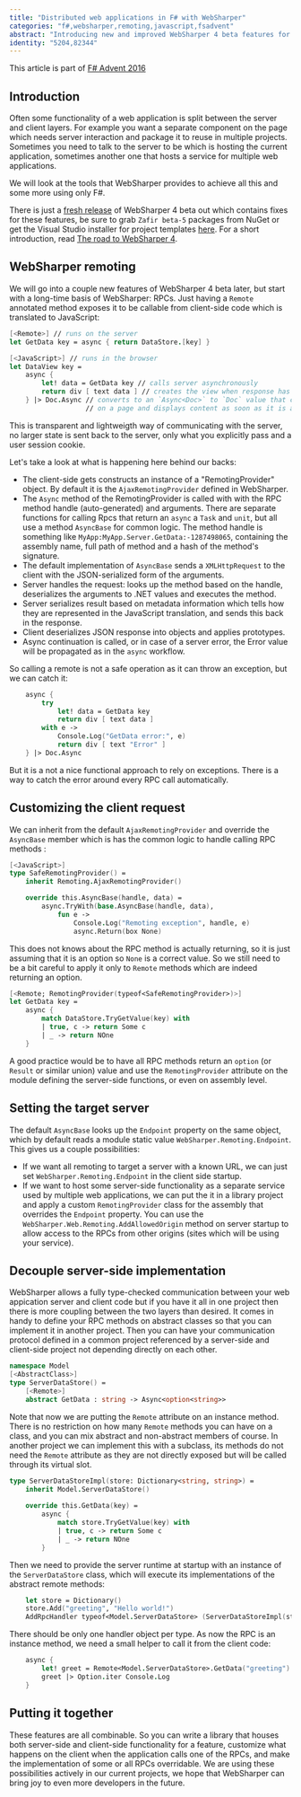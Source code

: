 ```yaml
---
title: "Distributed web applications in F# with WebSharper"
categories: "f#,websharper,remoting,javascript,fsadvent"
abstract: "Introducing new and improved WebSharper 4 beta features for RPCs: customizing both client and server side."
identity: "5204,82344"
---
```

This article is part of [F# Advent 2016](https://sergeytihon.wordpress.com/2016/10/23/f-advent-calendar-in-english-2016/)

## Introduction

Often some functionality of a web application is split between the server and client layers.
For example you want a separate component on the page which needs server interaction and package it to reuse in multiple projects.
Sometimes you need to talk to the server to be which is hosting the current application, sometimes another one that hosts a service for multiple web applications.

We will look at the tools that WebSharper provides to achieve all this and some more using only F#.

There is just a [fresh release](https://github.com/intellifactory/websharper/releases/tag/Zafir-4.0.151.28-beta5) of WebSharper 4 beta out which contains fixes for these features, be sure to grab `Zafir beta-5` packages from NuGet or get the Visual Studio installer for project templates [here](http://websharper.com/Zafir.FSharp.vsix).
For a short introduction, read [The road to WebSharper 4](/user/jankoa/20161207-the-road-to-websharper-4.md).

## WebSharper remoting

We will go into a couple new features of WebSharper 4 beta later, but start with a long-time basis of WebSharper: RPCs.
Just having a `Remote` annotated method exposes it to be callable from client-side code which is translated to JavaScript:

```fsharp
[<Remote>] // runs on the server
let GetData key = async { return DataStore.[key] } 

[<JavaScript>] // runs in the browser
let DataView key =
	async { 
		let! data = GetData key // calls server asynchronously
		return div [ text data ] // creates the view when response has arrived
	} |> Doc.Async // converts to an `Async<Doc>` to `Doc` value that can be embedded
				   // on a page and displays content as soon as it is available
```

This is transparent and lightweigth way of communicating with the server, no larger state is sent back to the server, only what you explicitly pass and a user session cookie.

Let's take a look at what is happening here behind our backs:

* The client-side gets constructs an instance of a "RemotingProvider" object. By default it is the `AjaxRemotingProvider` defined in WebSharper.
* The `Async` method of the RemotingProvider is called with with the RPC method handle (auto-generated) and arguments. There are separate functions for calling Rpcs that return an `async` a `Task` and `unit`, but all use a method `AsyncBase` for common logic. The method handle is something like `MyApp:MyApp.Server.GetData:-1287498065`, containing the assembly name, full path of method and a hash of the method's signature.
* The default implementation of `AsyncBase` sends a `XMLHttpRequest` to the client with the JSON-serialized form of the arguments.
* Server handles the request: looks up the method based on the handle, deserializes the arguments to .NET values and executes the method.
* Server serializes result based on metadata information which tells how they are represented in the JavaScript translation, and sends this back in the response.
* Client deserializes JSON response into objects and applies prototypes.
* Async continuation is called, or in case of a server error, the Error value will be propagated as in the `async` workflow.	

So calling a remote is not a safe operation as it can throw an exception, but we can catch it:
	
```fsharp
	async {  
		try 
			let! data = GetData key 
			return div [ text data ]  
		with e ->
			Console.Log("GetData error:", e)
			return div [ text "Error" ]
	} |> Doc.Async
```

But it is a not a nice functional approach to rely on exceptions.
There is a way to catch the error around every RPC call automatically.

## Customizing the client request

We can inherit from the default `AjaxRemotingProvider` and override the `AsyncBase` member which is has the common logic to handle calling RPC methods :

```fsharp
[<JavaScript>]
type SafeRemotingProvider() =
    inherit Remoting.AjaxRemotingProvider()

	override this.AsyncBase(handle, data) =
        async.TryWith(base.AsyncBase(handle, data), 
            fun e -> 
                Console.Log("Remoting exception", handle, e)
                async.Return(box None)
```
				
This does not knows about the RPC method is actually returning, so it is just assuming that it is an option so `None` is a correct value.
So we still need to be a bit careful to apply it only to `Remote` methods which are indeed returning an option.

```fsharp
[<Remote; RemotingProvider(typeof<SafeRemotingProvider>)>]
let GetData key =
    async { 
		match DataStore.TryGetValue(key) with 
		| true, c -> return Some c
		| _ -> return NOne
	} 
```

A good practice would be to have all RPC methods return an `option` (or `Result` or similar union) value and use the `RemotingProvider` attribute on the module defining the server-side functions, or even on assembly level.

## Setting the target server

The default `AsyncBase` looks up the `Endpoint` property on the same object, which by default reads a module static value `WebSharper.Remoting.Endpoint`.
This gives us a couple possibilities:

* If we want all remoting to target a server with a known URL, we can just set `WebSharper.Remoting.Endpoint` in the client side startup.
* If we want to host some server-side functionality as a separate service used by multiple web applications, we can put the it in a library project and apply a custom `RemotingProvider` class for the assembly that overrides the `Endpoint` property. You can use the `WebSharper.Web.Remoting.AddAllowedOrigin` method on server startup to allow access to the RPCs from other origins (sites which will be using your service).
 
## Decouple server-side implementation

WebSharper allows a fully type-checked communication between your web appication server and client code but if you have it all in one project then there is more coupling between the two layers than desired.
It comes in handy to define your RPC methods on abstract classes so that you can implement it in another project.
Then you can have your communication protocol defined in a common project referenced by a server-side and client-side project not depending directly on each other.

```fsharp
namespace Model
[<AbstractClass>]
type ServerDataStore() =
	[<Remote>]
	abstract GetData : string -> Async<option<string>>
```

Note that now we are putting the `Remote` attribute on an instance method.
There is no restriction on how many `Remote` methods you can have on a class, and you can mix abstract and non-abstract members of course.
In another project we can implement this with a subclass, its methods do not need the `Remote` attribute as they are not directly exposed but will be called through its virtual slot.

```fsharp
type ServerDataStoreImpl(store: Dictionary<string, string>) = 
	inherit Model.ServerDataStore()
	
	override this.GetData(key) =
		async { 
			match store.TryGetValue(key) with 
			| true, c -> return Some c
			| _ -> return NOne
		}
```

Then we need to provide the server runtime at startup with an instance of the `ServerDataStore` class, which will execute its implementations of the abstract remote methods:

```fsharp
    let store = Dictionary()
    store.Add("greeting", "Hello world!")
	AddRpcHandler typeof<Model.ServerDataStore> (ServerDataStoreImpl(store))
```

There should be only one handler object per type. As now the RPC is an instance method, we need a small helper to call it from the client code: 

```fsharp
	async {
		let! greet = Remote<Model.ServerDataStore>.GetData("greeting")
		greet |> Option.iter Console.Log
	}
```

## Putting it together

These features are all combinable.
So you can write a library that houses both server-side and client-side functionality for a feature, customize what happens on the client when the application calls one of the RPCs, and make the implementation of some or all RPCs overridable.
We are using these possibilities actively in our current projects, we hope that WebSharper can bring joy to even more developers in the future.
